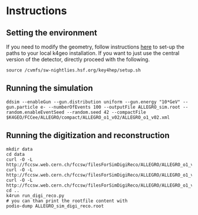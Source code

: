 # Instructions

## Setting the environment
If you need to modify the geometry, follow instructions [here](https://fcc-ee-detector-full-sim.docs.cern.ch/Key4hep/) to set-up the paths to your local k4geo installation. If you want to just use the central version of the detector, directly proceed with the following.

```
source /cvmfs/sw-nightlies.hsf.org/key4hep/setup.sh
```

## Running the simulation
```
ddsim --enableGun --gun.distribution uniform --gun.energy "10*GeV" --gun.particle e- --numberOfEvents 100 --outputFile ALLEGRO_sim.root --random.enableEventSeed --random.seed 42 --compactFile $K4GEO/FCCee/ALLEGRO/compact/ALLEGRO_o1_v02/ALLEGRO_o1_v02.xml 
```

## Running the digitization and reconstruction
```
mkdir data
cd data
curl -O -L http://fccsw.web.cern.ch/fccsw/filesForSimDigiReco/ALLEGRO/ALLEGRO_o1_v02/elecNoise_ecalBarrelFCCee_theta.root
curl -O -L http://fccsw.web.cern.ch/fccsw/filesForSimDigiReco/ALLEGRO/ALLEGRO_o1_v02/cellNoise_map_electronicsNoiseLevel_thetamodulemerged.root
curl -O -L http://fccsw.web.cern.ch/fccsw/filesForSimDigiReco/ALLEGRO/ALLEGRO_o1_v02/neighbours_map_barrel_thetamodulemerged.root
cd ..
k4run run_digi_reco.py
# you can than print the rootfile content with
podio-dump ALLEGRO_sim_digi_reco.root  
```
